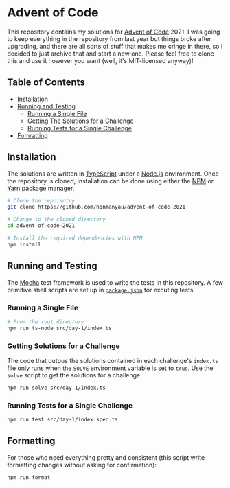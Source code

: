 # Advent of Code

This repository contains my solutions for [Advent of Code](https://adventofcode.com) 2021. I was going to keep everything in the repository from last year but things broke after upgrading, and there are all sorts of stuff that makes me cringe in there, so I decided to just archive that and start a new one. Please feel free to clone this and use it however you want (well, it's MIT-licensed anyway)!


## Table of Contents

- [Installation](#installation)
- [Running and Testing](#runing-and-testing)
  - [Running a Single File](#running-a-single-file)
  - [Getting The Solutions for a Challenge](#getting-the-solutions-for-a-challenge)
  - [Running Tests for a Single Challenge](#running-tests-for-a-single-challenge)
- [Fomratting](#formatting)


## Installation

The solutions are written in [TypeScript](https://www.typescriptlang.org/) under a [Node.js](https://nodejs.org) environment. Once the repository is cloned, installation can be done using either the [NPM](https://www.npmjs.com) or [Yarn](https://yarnpkg.com) package manager.

```sh
# Clone the repoisotry
git clone https://github.com/honmanyau/advent-of-code-2021

# Change to the cloned directory
cd advent-of-code-2021

# Install the required dependencies with NPM
npm install
```

## Running and Testing

The [Mocha](https://mochajs.org) test framework is used to write the tests in this repository. A few primitive shell scripts are set up in [`package.json`](./package.json) for excuting tests.


### Running a Single File

```sh
# From the root directory
npm run ts-node src/day-1/index.ts
```


### Getting Solutions for a Challenge

The code that outpus the solutions contained in each challenge's `index.ts` file only runs when the `SOLVE` environment variable is set to `true`. Use the `solve` script to get the solutions for a challenge:

```sh
npm run solve src/day-1/index.ts
```


### Running Tests for a Single Challenge

```sh
npm run test src/day-1/index.spec.ts
```


## Formatting

For those who need everything pretty and consistent (this script write formatting changes without asking for confirmation):

```sh
npm run format
```